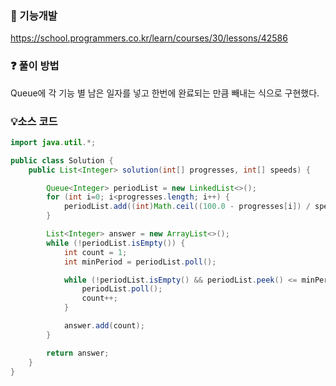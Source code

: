 ### 🔗 기능개발
https://school.programmers.co.kr/learn/courses/30/lessons/42586

### ❓ 풀이 방법
Queue에 각 기능 별 남은 일자를 넣고 한번에 완료되는 만큼 빼내는 식으로 구현했다.

### 💡소스 코드
```java
import java.util.*;

public class Solution {
    public List<Integer> solution(int[] progresses, int[] speeds) {

        Queue<Integer> periodList = new LinkedList<>();
        for (int i=0; i<progresses.length; i++) {
            periodList.add((int)Math.ceil((100.0 - progresses[i]) / speeds[i]));
        }

        List<Integer> answer = new ArrayList<>();
        while (!periodList.isEmpty()) {
            int count = 1;
            int minPeriod = periodList.poll();

            while (!periodList.isEmpty() && periodList.peek() <= minPeriod) {
                periodList.poll();
                count++;
            }

            answer.add(count);
        }

        return answer;
    }
}
```